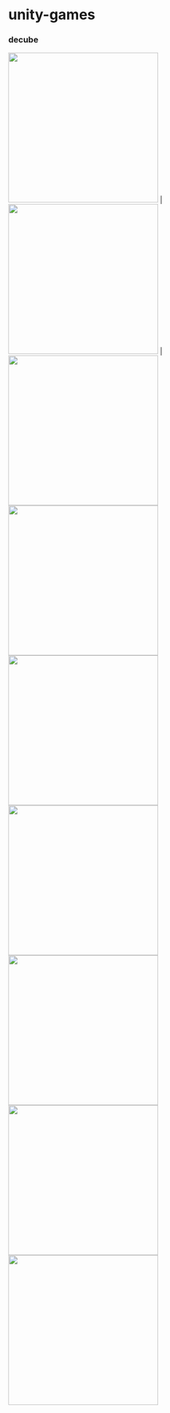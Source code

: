 # unity-games

### decube
<img src="https://user-images.githubusercontent.com/118690121/205923473-2f47a87f-7687-4931-8f0d-246c194785bc.jpg" alt="" width="300"/> | <img src="https://user-images.githubusercontent.com/118690121/205924408-483d1f23-a80c-4289-9bde-35fa67b27b0d.jpg" alt="" width="300"/> | <img src="https://user-images.githubusercontent.com/118690121/205924414-76171392-1a11-49b5-be7f-5f343738a77e.jpg" alt="" width="300"/>
<img src="https://user-images.githubusercontent.com/118690121/205925588-c9acb512-0c11-49d5-8bfc-058a3e6895e0.jpg" alt="" width="300"/>
<img src="https://user-images.githubusercontent.com/118690121/205925594-c4fe2e1b-2e4c-4bd6-ba51-cbc2d7f38c41.jpg" alt="" width="300"/>
<img src="https://user-images.githubusercontent.com/118690121/205925598-f7974092-2d87-484d-a272-020569917dc5.jpg" alt="" width="300"/>
<img src="https://user-images.githubusercontent.com/118690121/205925600-5895cdaf-1514-4399-b291-1c955bacda93.jpg" alt="" width="300"/>
<img src="https://user-images.githubusercontent.com/118690121/205925605-e3089056-2337-4f25-a9c2-ca41feb30a99.jpg" alt="" width="300"/>
<img src="https://user-images.githubusercontent.com/118690121/205925606-79f572a8-0214-48d8-8ea3-d9acbec1123d.jpg" alt="" width="300"/>
